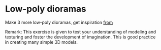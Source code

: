 # Low-poly dioramas
Make 3 more low-poly dioramas, get inspiration [from](https://www.youtube.com/playlist?list=PLndvTk6JOzUflybdyFl56AvtSk61GkDWo)

Remark: This exercise is given to test your understanding of modeling and texturing and foster the development of imagination. This is good practice in creating many simple 3D models.
